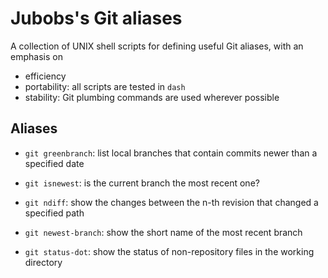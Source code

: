 # Jubobs's Git aliases

A collection of UNIX shell scripts for defining useful Git aliases,
with an emphasis on

- efficiency
- portability:  all scripts are tested in `dash`
- stability:    Git plumbing commands are used wherever possible

## Aliases

- `git greenbranch`: list local branches that contain commits newer than
 a specified date

- `git isnewest`: is the current branch the most recent one?

- `git ndiff`: show the changes between the n-th revision that changed a
 specified path

- `git newest-branch`: show the short name of the most recent branch

- `git status-dot`: show the status of non-repository files in the working
 directory
